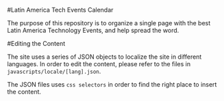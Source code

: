 #Latin America Tech Events Calendar

The purpose of this repository is to organize a single page with the best Latin America Technology Events, and help spread the word.

#Editing the Content

The site uses a series of JSON objects to localize the site in different
languages. In order to edit the content, please refer to the files in
`javascripts/locale/[lang].json`.

The JSON files uses `css selectors` in order to find the right place to
insert the content.